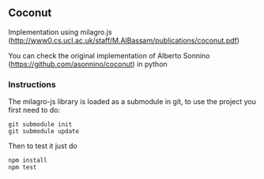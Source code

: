 
## Coconut

Implementation using milagro.js (http://www0.cs.ucl.ac.uk/staff/M.AlBassam/publications/coconut.pdf)

You can check the original implementation of Alberto Sonnino (https://github.com/asonnino/coconut) in python

### Instructions


The milagro-js library is loaded as a submodule in git, to use the project
you first need to do:

```
git submodule init
git submodule update
```

Then to test it just do

```
npm install
npm test
```



